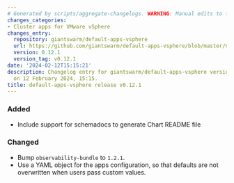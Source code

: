 ```yaml
---
# Generated by scripts/aggregate-changelogs. WARNING: Manual edits to this files will be overwritten.
changes_categories:
- Cluster apps for VMware vSphere
changes_entry:
  repository: giantswarm/default-apps-vsphere
  url: https://github.com/giantswarm/default-apps-vsphere/blob/master/CHANGELOG.md#0121---2024-02-12
  version: 0.12.1
  version_tag: v0.12.1
date: '2024-02-12T15:15:21'
description: Changelog entry for giantswarm/default-apps-vsphere version 0.12.1, published
  on 12 February 2024, 15:15.
title: default-apps-vsphere release v0.12.1
---
```


### Added
- Include support for schemadocs to generate Chart README file
### Changed
- Bump `observability-bundle` to `1.2.1`.
- Use a YAML object for the apps configuration, so that defaults are not overwritten when users pass custom values.
